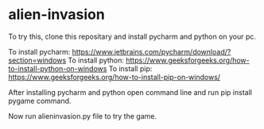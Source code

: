 # alien-invasion
To try this, clone this repositary and install pycharm and python on your pc.

To install pycharm: https://www.jetbrains.com/pycharm/download/?section=windows
To install python: https://www.geeksforgeeks.org/how-to-install-python-on-windows
To install pip: https://www.geeksforgeeks.org/how-to-install-pip-on-windows/

After installing pycharm and python open command line and run pip install pygame command.

Now run alieninvasion.py file to try the game.
